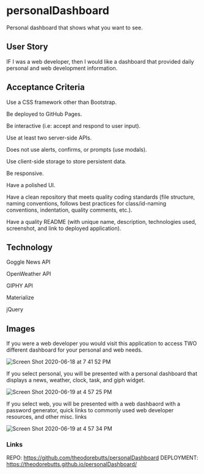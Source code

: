 # personalDashboard
Personal dashboard that shows what you want to see.

## User Story
IF I was a web developer, then I would like a dashboard that provided daily personal and web development information.

## Acceptance Criteria
Use a CSS framework other than Bootstrap.

Be deployed to GitHub Pages.

Be interactive (i.e: accept and respond to user input).

Use at least two server-side APIs.

Does not use alerts, confirms, or prompts (use modals).

Use client-side storage to store persistent data.

Be responsive.

Have a polished UI.

Have a clean repository that meets quality coding standards (file structure, naming conventions, follows best practices for class/id-naming conventions, indentation, quality comments, etc.).

Have a quality README (with unique name, description, technologies used, screenshot, and link to deployed application).

## Technology

Goggle News API

OpenWeather API

GIPHY API

Materialize

jQuery

## Images

If you were a web developer you would visit this application to access TWO different dashboard for your personal and web needs.

![Screen Shot 2020-06-18 at 7 41 52 PM](https://user-images.githubusercontent.com/62969025/85087892-f499f880-b19b-11ea-8838-f765467f7efa.png)

If you select personal, you will be presented with a personal dashboard that displays a news, weather, clock, task, and giph widget.

![Screen Shot 2020-06-19 at 4 57 25 PM](https://user-images.githubusercontent.com/62969025/85184722-266b9780-b24e-11ea-9fc3-6a0b1cab3d3d.png)

If you select web, you will be presented with a web dashbaord with a password generator, quick links to commonly used web developer resources, and other misc. links

![Screen Shot 2020-06-19 at 4 57 34 PM](https://user-images.githubusercontent.com/62969025/85184725-28355b00-b24e-11ea-9ece-14077d37d65d.png)

### Links
REPO: https://github.com/theodorebutts/personalDashboard
DEPLOYMENT: https://theodorebutts.github.io/personalDashboard/



